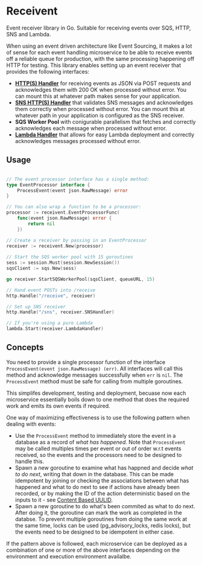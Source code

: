 # Receivent
Event receiver library in Go. Suitable for receiving events over SQS, HTTP, SNS and Lambda. 

When using an event driven architecture like Event Sourcing, it makes a lot of sense for each event handling microservice to be able to receive events off a reliable queue for production, with the same processing happening off HTTP for testing. This library enables setting up an event receiver that provides the following interfaces:

* [**HTTP(S) Handler**](https://golang.org/pkg/net/http/#Handler) for receiving events as JSON via POST requests and acknowledges them with 200 OK when processed without error. You can mount this at whatever path makes sense for your application. 
* [**SNS HTTP(S) Handler**](https://golang.org/pkg/net/http/#Handler) that validates SNS messages and acknowledges them correctly when processed without error. You can mount this at whatever path in your application is configured as the SNS receiver. 
* **SQS Worker Pool** with conigurable parallelism that fetches and correctly acknowledges each message when processed without error. 
* [**Lambda Handler**](https://docs.aws.amazon.com/lambda/latest/dg/with-sqs-create-package.html#with-sqs-example-deployment-pkg-go) that allows for easy Lambda deployment and correctly acknowledges messages processed without error. 

## Usage
```go

// The event processor interface has a single method: 
type EventProcessor interface {
	ProcessEvent(event json.RawMessage) error
}

// You can also wrap a function to be a processor:
processor := receivent.EventProcessorFunc(
    func(event json.RawMessage) error {
        return nil
    })

// Create a receiver by passing in an EventProcessor
receiver := receivent.New(processor)
    
// Start the SQS worker pool with 15 goroutines
sess := session.Must(session.NewSession())
sqsClient := sqs.New(sess)

go receiver.StartSQSWorkerPool(sqsClient, queueURL, 15)

// Hand event POSTs into /receive
http.Handle("/receive", receiver)

// Set up SNS receiver
http.Handle("/sns", receiver.SNSHandler)

// If you're using a pure Lambda
lambda.Start(receiver.LambdaHandler)
```

## Concepts
You need to provide a single processor function of the interface `ProcessEvent(event json.RawMessage) (err)`. All interfaces will call this method and acknowledge messages successfully when `err` is `nil`. The `ProcessEvent` method must be safe for calling from multiple goroutines. 

This simplifes development, testing and deployment, becuase now each microservice essentially boils down to one method that does the required work and emits its own events if required. 

One way of maximizing effectiveness is to use the following pattern when dealing with events:
* Use the `ProcessEvent` method to immediately store the event in a database as a record of *what has happened*. Note that `ProcessEvent` may be called multiples times per event or out of order w.r.t events received, so the events and the processors need to be designed to handle this.
* Spawn a new goroutine to examine what has happned and decide *what to do next*, writing that down in the database. This can be made idempotent by joining or checking the associations between what has happened and what to do next to see if actions have already been recorded, or by making the ID of the action deterministic based on the inputs to it - see [Content Based UULID](https://github.com/sudhirj/uulid.go). 
* Spawn a new goroutine to do what's been commited as what to do next. After doing it, the goroutine can mark the work as completed in the databse. To prevent multiple goroutines from doing the same work at the same time, locks can be used (pg_advisory_locks, redis locks), but the events need to be designed to be idempotent in either case. 

If the pattern above is followed, each microservice can be deployed as a combination of one or more of the above interfaces depending on the environment and execution environment availalbe. 
